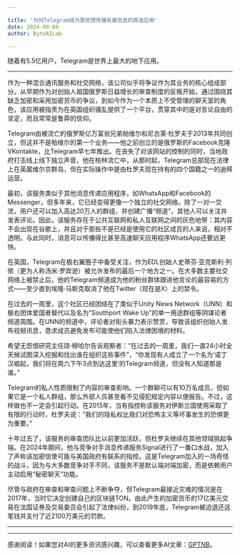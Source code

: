 ```yaml
---

title: '为何Telegram成为那些想传播有毒信息的首选应用'
date: 2024-08-08
author: ByteAILab

---
```


随着有5.5亿用户，Telegram是世界上最大的地下应用。

---
作为一种混合通讯服务和社交网络，该公司似乎将争议作为其业务的核心组成部分。从早期作为对创始人祖国俄罗斯日益增长的审查制度的反叛开始，通过围绕其缺乏加密和采用加密货币的争议，到如今作为一个本质上不受管理的聊天室的角色，该应用被指责为在英国组织骚乱提供了一个平台，贯穿其中的是对言论自由的坚定，而且常常是鲁莽的信仰。

Telegram由被流亡的俄罗斯亿万富翁兄弟帕维尔和尼古莱·杜罗夫于2013年共同创立，但这并不是帕维尔的第一个业务——他之前创立的是俄罗斯的Facebook克隆VKontakte，比Telegram早七年推出。在丧失了对该网站的控制的同时，当地政府打击线上线下独立声音，他在柏林流亡中，从那时起，Telegram总部现在法律上在英属维尔京群岛，但在实际操作中是由杜罗夫现在持有的四个国籍之一的迪拜运营。

最初，该服务类似于其他消息传递应用程序，如WhatsApp和Facebook的Messenger，但多年来，它已经变得更像一个独立的社交网络。除了一对一交流，用户还可以加入高达20万人的群组，并创建广播“频道”，其他人可以关注并发表评论。因此，该服务存在于公共互联网和私人互联网之间的灰色地带：其内容不会出现在谷歌上，并且对于那些不是已经是使用它的社区成员的人来说，相对不透明。与此同时，消息可以传播得比甚至高速聊天应用程序WhatsApp还要远更快。

在英国，Telegram在极右翼圈子中备受关注，作为EDL创始人史蒂芬·亚克斯利·列侬（更为人称汤米·罗宾逊）被允许发布的最后一个地方之一。在大多数主要社交网络上被禁止后，他的Telegram频道成为他的粉丝群体跟进他言论的最容易的方式——至少直到埃隆·马斯克取消了他在Twitter（现在是X）上的禁令。

在过去的一周里，这个社区已经团结在了类似于Unity News Network（UNN）和极右团体爱国者替代以及名为“Southport Wake Up”的单一用途群组等阴谋论者频道周围。在UNN的频道中，评论者对街头暴力表示赞赏，导致该组织创始人发布视频讯息，恳求成员避免发布可能使他们陷入法律困境的材料。

希望无怨恨研究主任琼·穆哈尔告诉观察者：“在过去的一周里，我们一直24小时全天候试图深入挖掘和找出谁在组织这些事件”，“你发现有人成立了一个名为‘诺丁汉崛起，我们将在周六下午3点到达这里’的Telegram频道，但没有人知道那是谁。”

Telegram的私人性质限制了内容的审查影响。一个群聊可以有10万名成员，但如果它是一个私人群组，那么外部人员甚至看不见侵犯规定内容以便报告。不过，这样做也不一定会引起行动。在2015年，当有指控称该服务对伊斯兰国使用采取了有限的行动时，杜罗夫说：“我们的隐私权比我们对恐怖主义等坏事发生的恐惧更为重要。”

十年过去了，该服务的审查团队比以前更加活跃，但杜罗夫继续在其他领域挑起争端。在2024年期间，他与竞争对手消息传递服务Signal进行了一番口水战，加入了声称该加密信使可能与美国政府有联系的指控。这是Telegram加入的一场奇怪的战斗，因为与大多数竞争对手不同，该服务不是默认端对端加密，而是依赖用户主动启用“秘密聊天”功能。

尽管与政府在审查和审查问题上不断争夺，但Telegram最接近灾难的情况是在2017年，当时它决定创建自己的区块链TON。由此产生的加密货币的17亿美元交易在法国证券及交易委员会引起了法律纠纷，到2019年底，Telegram被迫退还这笔钱并支付了近2100万美元的罚款。


---
---
感谢阅读！如果您对AI的更多资讯感兴趣，可以查看更多AI文章：[GPTNB](https://gptnb.com)。
